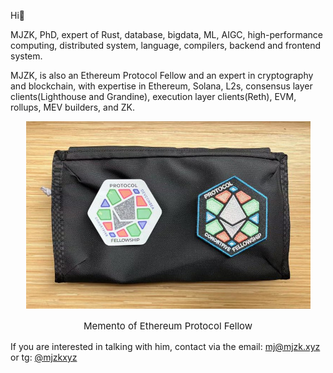 Hi👋 

MJZK, PhD, expert of Rust, database, bigdata, ML, AIGC, high-performance computing, distributed system, language, compilers, backend and frontend system.

MJZK, is also an Ethereum Protocol Fellow and an expert in cryptography and blockchain, with expertise in Ethereum, Solana, L2s, consensus layer clients(Lighthouse and Grandine), execution layer clients(Reth), EVM, rollups, MEV builders, and ZK.​

<p align="center">
<img src="https://github.com/mjzk/mjzk/raw/main/images/mjzk_epf_pouch.jpeg" alt="Memento of Ethereum Protocol Fellow" />
<p align="center" style="font-size: 15px;">Memento of Ethereum Protocol Fellow</p>
</p>

If you are interested in talking with him, contact via the email:
mj@mjzk.xyz or tg: [@mjzkxyz](https://t.me/mjzkxyz)

